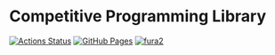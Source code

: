 # Competitive Programming Library

[![Actions Status](https://github.com/fura2/competitive-programming-library/workflows/verify/badge.svg)](https://github.com/fura2/competitive-programming-library/actions)
[![GitHub Pages](https://img.shields.io/static/v1?label=GitHub+Pages&message=fura2's+Library+&color=brightgreen&logo=github)](https://fura2.github.io/competitive-programming-library/)
[![fura2](https://img.shields.io/endpoint?url=https%3A%2F%2Fatcoder-badges.now.sh%2Fapi%2Fatcoder%2Fjson%2Ffura2)](https://atcoder.jp/users/fura2)

